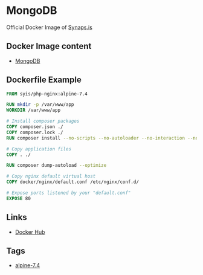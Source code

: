 # MongoDB

Official Docker Image of [Synaps.is](https://synaps.is)

## Docker Image content

- [MongoDB](https://www.mongodb.com)

## Dockerfile Example

```dockerfile
FROM syis/php-nginx:alpine-7.4

RUN mkdir -p /var/www/app
WORKDIR /var/www/app

# Install composer packages
COPY composer.json ./
COPY composer.lock ./
RUN composer install --no-scripts --no-autoloader --no-interaction --no-progress

# Copy application files
COPY . ./

RUN composer dump-autoload --optimize

# Copy nginx default virtual host
COPY docker/nginx/default.conf /etc/nginx/conf.d/

# Expose ports listened by your "default.conf"
EXPOSE 80
```

## Links

- [Docker Hub](https://hub.docker.com/r/syis/php-nginx)

## Tags

- [alpine-7.4](https://github.com/synapsis-official/docker_php_nginx/tree/alpine-7.4)
